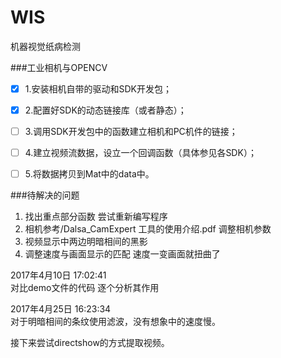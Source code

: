 # WIS

机器视觉纸病检测


###工业相机与OPENCV   


- [x] 1.安装相机自带的驱动和SDK开发包；       
- [x] 2.配置好SDK的动态链接库（或者静态）；   
- [ ] 3.调用SDK开发包中的函数建立相机和PC机件的链接；   
- [ ] 4.建立视频流数据，设立一个回调函数（具体参见各SDK）；   
- [ ] 5.将数据拷贝到Mat中的data中。   


###待解决的问题


1. 找出重点部分函数 尝试重新编写程序   
2. 相机参考/Dalsa_CamExpert 工具的使用介绍.pdf 调整相机参数   
3. 视频显示中两边明暗相间的黑影    
4. 调整速度与画面显示的匹配 速度一变画面就扭曲了   

2017年4月10日 17:02:41         
对比demo文件的代码 逐个分析其作用

2017年4月25日 16:23:34         
对于明暗相间的条纹使用滤波，没有想象中的速度慢。            

接下来尝试directshow的方式提取视频。
